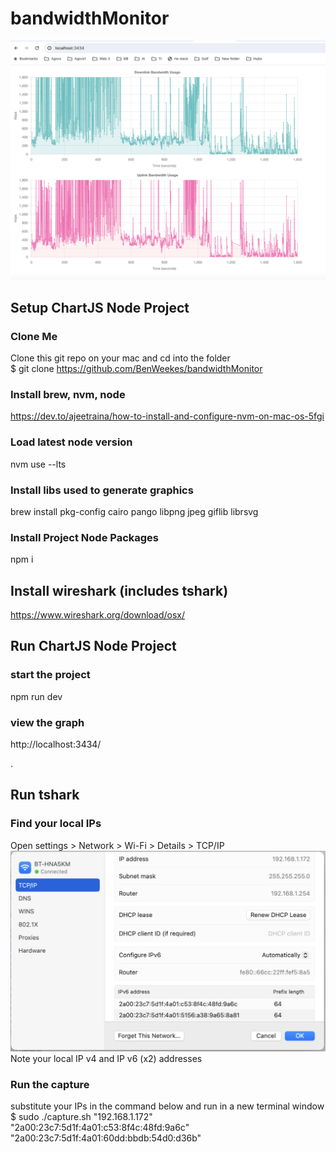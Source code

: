 # bandwidthMonitor

![bandwidthMonitor](image.png)

## Setup ChartJS Node Project<a name="setup1"></a>

### Clone Me
Clone this git repo on your mac and cd into the folder      
      $ git clone https://github.com/BenWeekes/bandwidthMonitor

### Install brew, nvm, node
https://dev.to/ajeetraina/how-to-install-and-configure-nvm-on-mac-os-5fgi

### Load latest node version
nvm use --lts

### Install libs used to generate graphics
brew install pkg-config cairo pango libpng jpeg giflib librsvg

### Install Project Node Packages
npm i


## Install wireshark (includes tshark)<a name="setup2"></a>
https://www.wireshark.org/download/osx/


## Run ChartJS Node Project<a name="run1"></a>

### start the project
npm run dev

### view the graph
http://localhost:3434/

.
## Run tshark<a name="run2"></a>

### Find your local IPs 
Open settings > Network > Wi-Fi > Details > TCP/IP
![bandwidthMonitor](ip.png)
Note your local IP v4 and IP v6 (x2) addresses

### Run the capture 
substitute your IPs in the command below and run in a new terminal window
      $ sudo ./capture.sh "192.168.1.172" "2a00:23c7:5d1f:4a01:c53:8f4c:48fd:9a6c" "2a00:23c7:5d1f:4a01:60dd:bbdb:54d0:d36b"



 
